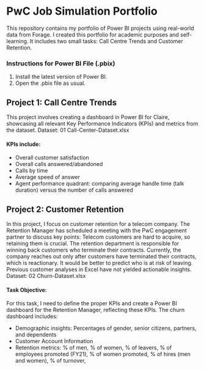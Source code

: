 # PwC Job Simulation Portfolio
This repository contains my portfolio of Power BI projects using real-world data from Forage. I created this portfolio for academic purposes and self-learning. It includes two small tasks: Call Centre Trends and Customer Retention.

### Instructions for Power BI File (.pbix)
1. Install the latest version of Power BI.
2. Open the .pbix file as usual.
## Project 1: Call Centre Trends
This project involves creating a dashboard in Power BI for Claire, showcasing all relevant Key Performance Indicators (KPIs) and metrics from the dataset.
Dataset: 01 Call-Center-Dataset.xlsx
#### KPIs include:
* Overall customer satisfaction
* Overall calls answered/abandoned
* Calls by time
* Average speed of answer
* Agent performance quadrant: comparing average handle time (talk duration) versus the number of calls answered
## Project 2: Customer Retention
In this project, I focus on customer retention for a telecom company. The Retention Manager has scheduled a meeting with the PwC engagement partner to discuss key points:
Telecom customers are hard to acquire, so retaining them is crucial.
The retention department is responsible for winning back customers who terminate their contracts.
Currently, the company reaches out only after customers have terminated their contracts, which is reactionary. It would be better to predict who is at risk of leaving.
Previous customer analyses in Excel have not yielded actionable insights.
Dataset: 02 Churn-Dataset.xlsx
#### Task Objective:
For this task, I need to define the proper KPIs and create a Power BI dashboard for the Retention Manager, reflecting these KPIs.
The churn dashboard includes:
* Demographic insights: Percentages of gender, senior citizens, partners, and dependents
* Customer Account Information
* Retention metrics:
% of men, 
% of women, 
% of leavers, 
% of employees promoted (FY21), 
% of women promoted, 
% of hires (men and women), 
% of turnover, 
